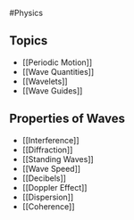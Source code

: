#Physics
## Topics
* [[Periodic Motion]]
* [[Wave Quantities]]
* [[Wavelets]]
* [[Wave Guides]]
## Properties of Waves
* [[Interference]]
* [[Diffraction]]
* [[Standing Waves]]
* [[Wave Speed]]
* [[Decibels]]
* [[Doppler Effect]]
* [[Dispersion]]
* [[Coherence]]